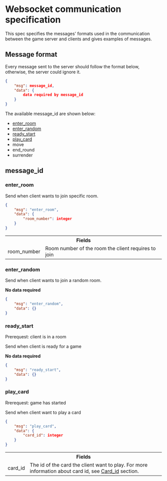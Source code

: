 # Websocket communication specification
This spec specifies the messages' formats used in the communication between the game server and clients and gives examples of messages.

## Message format
Every message sent to the server should follow the format below, otherwise, the server could ignore it.

```json
{
    "msg": message_id,
    "data": {
        data required by message_id
    }
}
```

The available message_id are shown below:
- [enter_room](#enter_room)
- [enter_random](#enter_random)
- [ready_start](#ready_start)
- [play_card](#play_card)
- move
- end_round
- surrender

## message_id 

### enter_room
Send when client wants to join specific room.

```json
{
    "msg": "enter_room",
    "data": {
        "room_number": integer
    }
}
```
<table>
<tr>
<th colspan="2">Fields</th>
</tr>

<tr>
<td>room_number</td>
<td>Room number of the room the client requires to join</td>
</tr>
</table>

### enter_random
Send when client wants to join a random room.

**No data required**

```json
{
    "msg": "enter_random",
    "data": {}
}
```

### ready_start
Prerequest: client is in a room

Send when client is ready for a game

**No data required**

```json
{
    "msg": "ready_start",
    "data": {}
}
```

### play_card
Rrerequest: game has started

Send when client want to play a card

```json
{
    "msg": "play_card",
    "data": {
        "card_id": integer
    }
}
```

<table>
<tr>
<th colspan="2">Fields</th>
</tr>

<tr>
<td>card_id</td>
<td>The id of the card the client want to play. For more information about card id, see <a href="#Card_id">Card_id</a> section.</td>
</tr>
</table>
